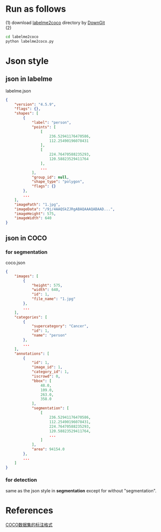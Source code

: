 # Run as follows
(1) download [labelme2coco](https://github.com/apanda-xu/Tools/tree/main/labelme2coco) directory by [DownGit](https://www.itsvse.com/downgit/#/home)<br>
(2) 
```bash
cd labelme2coco
python labelme2coco.py
```
# Json style
## json in labelme 
labelme.json
```json
{
    "version": "4.5.9",
    "flags": {},
    "shapes": [
        {
            "label": "person",
            "points": [
                [
                    236.52941176470586,
                    112.25490196078431
                ],
                [
                    224.76470588235293,
                    120.58823529411764
                ],
                ...
            ],
            "group_id": null,
            "shape_type": "polygon",
            "flags": {}
        },
        ...
    ],
    "imagePath": "1.jpg",
    "imageData": "/9j/4AAQSkZJRgABAQAAAQABAAD...",
    "imageHeight": 575,
    "imageWidth": 640
}
```
## json in COCO
### for segmentation
coco.json
```json
{
    "images": [
        {
            "height": 575,
            "width": 640,
            "id": 1,
            "file_name": "1.jpg"
        },
        ...
    ],
    "categories": [
        {
            "supercategory": "Cancer",
            "id": 1,
            "name": "person"
        },
        ...
    ],
    "annotations": [
        {   
            "id": 1,
            "image_id": 1,
            "category_id": 1,
            "iscrowd": 0,
            "bbox": [
                48.0,
                109.0,
                263.0,
                358.0
            ],
            "segmentation": [
                [
                    236.52941176470586,
                    112.25490196078431,
                    224.76470588235293,
                    120.58823529411764,
                    ...
                ]
            ],
            "area": 94154.0
        },
        ...
    ]
}
```
### for detection
same as the json style in **segmentation** except for without "segmentation".

# References
[COCO数据集的标注格式](https://zhuanlan.zhihu.com/p/29393415)
